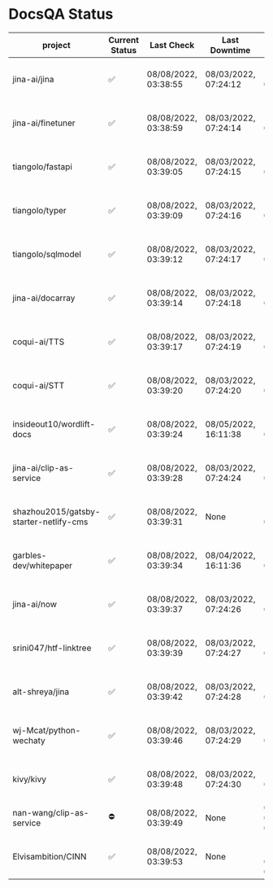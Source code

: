 # DocsQA Status

|               project                |Current Status|     Last Check     |   Last Downtime    |              % Uptime              |
|--------------------------------------|--------------|--------------------|--------------------|------------------------------------|
|jina-ai/jina                          |✅            |08/08/2022, 03:38:55|08/03/2022, 07:24:12|128.562 (since 07/29/2022, 16:38:18)|
|jina-ai/finetuner                     |✅            |08/08/2022, 03:38:59|08/03/2022, 07:24:14|128.571 (since 07/29/2022, 16:38:18)|
|tiangolo/fastapi                      |✅            |08/08/2022, 03:39:05|08/03/2022, 07:24:15|128.582 (since 07/29/2022, 16:38:18)|
|tiangolo/typer                        |✅            |08/08/2022, 03:39:09|08/03/2022, 07:24:16|128.588 (since 07/29/2022, 16:38:18)|
|tiangolo/sqlmodel                     |✅            |08/08/2022, 03:39:12|08/03/2022, 07:24:17|128.587 (since 07/29/2022, 16:38:18)|
|jina-ai/docarray                      |✅            |08/08/2022, 03:39:14|08/03/2022, 07:24:18|128.592 (since 07/29/2022, 16:38:18)|
|coqui-ai/TTS                          |✅            |08/08/2022, 03:39:17|08/03/2022, 07:24:19|128.594 (since 07/29/2022, 16:38:18)|
|coqui-ai/STT                          |✅            |08/08/2022, 03:39:20|08/03/2022, 07:24:20|128.597 (since 07/29/2022, 16:38:18)|
|insideout10/wordlift-docs             |✅            |08/08/2022, 03:39:24|08/05/2022, 16:11:38|119.394 (since 07/29/2022, 16:38:18)|
|jina-ai/clip-as-service               |✅            |08/08/2022, 03:39:28|08/03/2022, 07:24:24|128.611 (since 07/29/2022, 16:38:18)|
|shazhou2015/gatsby-starter-netlify-cms|✅            |08/08/2022, 03:39:31|None                |100.000 (since 08/03/2022, 10:30:18)|
|garbles-dev/whitepaper                |✅            |08/08/2022, 03:39:34|08/04/2022, 16:11:36|119.478 (since 07/29/2022, 16:38:18)|
|jina-ai/now                           |✅            |08/08/2022, 03:39:37|08/03/2022, 07:24:26|128.615 (since 07/29/2022, 16:38:18)|
|srini047/htf-linktree                 |✅            |08/08/2022, 03:39:39|08/03/2022, 07:24:27|134.399 (since 07/31/2022, 18:29:28)|
|alt-shreya/jina                       |✅            |08/08/2022, 03:39:42|08/03/2022, 07:24:28|128.619 (since 07/29/2022, 16:38:18)|
|wj-Mcat/python-wechaty                |✅            |08/08/2022, 03:39:46|08/03/2022, 07:24:29|128.623 (since 07/29/2022, 16:38:18)|
|kivy/kivy                             |✅            |08/08/2022, 03:39:48|08/03/2022, 07:24:30|128.625 (since 07/29/2022, 16:38:18)|
|nan-wang/clip-as-service              |⛔️           |08/08/2022, 03:39:49|None                |0.000 (since 08/04/2022, 05:17:56)  |
|Elvisambition/CINN                    |✅            |08/08/2022, 03:39:53|None                |100.000 (since 08/04/2022, 07:09:50)|
